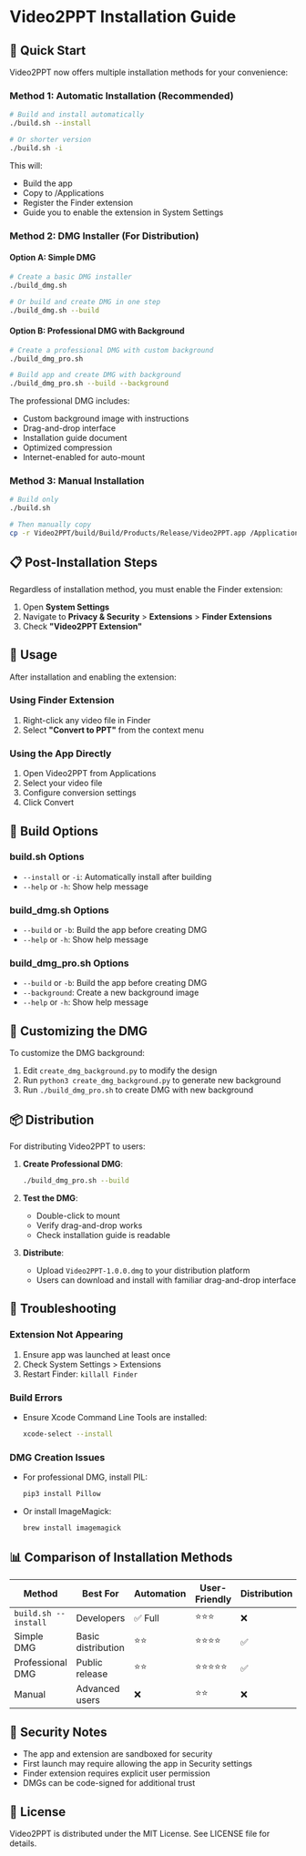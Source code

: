 # Video2PPT Installation Guide

## 🚀 Quick Start

Video2PPT now offers multiple installation methods for your convenience:

### Method 1: Automatic Installation (Recommended)
```bash
# Build and install automatically
./build.sh --install

# Or shorter version
./build.sh -i
```
This will:
- Build the app
- Copy to /Applications
- Register the Finder extension
- Guide you to enable the extension in System Settings

### Method 2: DMG Installer (For Distribution)

#### Option A: Simple DMG
```bash
# Create a basic DMG installer
./build_dmg.sh

# Or build and create DMG in one step
./build_dmg.sh --build
```

#### Option B: Professional DMG with Background
```bash
# Create a professional DMG with custom background
./build_dmg_pro.sh

# Build app and create DMG with background
./build_dmg_pro.sh --build --background
```

The professional DMG includes:
- Custom background image with instructions
- Drag-and-drop interface
- Installation guide document
- Optimized compression
- Internet-enabled for auto-mount

### Method 3: Manual Installation
```bash
# Build only
./build.sh

# Then manually copy
cp -r Video2PPT/build/Build/Products/Release/Video2PPT.app /Applications/
```

## 📋 Post-Installation Steps

Regardless of installation method, you must enable the Finder extension:

1. Open **System Settings**
2. Navigate to **Privacy & Security** > **Extensions** > **Finder Extensions**
3. Check **"Video2PPT Extension"**

## 🎯 Usage

After installation and enabling the extension:

### Using Finder Extension
1. Right-click any video file in Finder
2. Select **"Convert to PPT"** from the context menu

### Using the App Directly
1. Open Video2PPT from Applications
2. Select your video file
3. Configure conversion settings
4. Click Convert

## 🔧 Build Options

### build.sh Options
- `--install` or `-i`: Automatically install after building
- `--help` or `-h`: Show help message

### build_dmg.sh Options
- `--build` or `-b`: Build the app before creating DMG
- `--help` or `-h`: Show help message

### build_dmg_pro.sh Options
- `--build` or `-b`: Build the app before creating DMG
- `--background`: Create a new background image
- `--help` or `-h`: Show help message

## 🎨 Customizing the DMG

To customize the DMG background:
1. Edit `create_dmg_background.py` to modify the design
2. Run `python3 create_dmg_background.py` to generate new background
3. Run `./build_dmg_pro.sh` to create DMG with new background

## 📦 Distribution

For distributing Video2PPT to users:

1. **Create Professional DMG**:
   ```bash
   ./build_dmg_pro.sh --build
   ```

2. **Test the DMG**:
   - Double-click to mount
   - Verify drag-and-drop works
   - Check installation guide is readable

3. **Distribute**:
   - Upload `Video2PPT-1.0.0.dmg` to your distribution platform
   - Users can download and install with familiar drag-and-drop interface

## 🐛 Troubleshooting

### Extension Not Appearing
1. Ensure app was launched at least once
2. Check System Settings > Extensions
3. Restart Finder: `killall Finder`

### Build Errors
- Ensure Xcode Command Line Tools are installed:
  ```bash
  xcode-select --install
  ```

### DMG Creation Issues
- For professional DMG, install PIL:
  ```bash
  pip3 install Pillow
  ```
- Or install ImageMagick:
  ```bash
  brew install imagemagick
  ```

## 📊 Comparison of Installation Methods

| Method | Best For | Automation | User-Friendly | Distribution |
|--------|----------|------------|---------------|--------------|
| `build.sh --install` | Developers | ✅ Full | ⭐⭐⭐ | ❌ |
| Simple DMG | Basic distribution | ⭐⭐ | ⭐⭐⭐⭐ | ✅ |
| Professional DMG | Public release | ⭐⭐ | ⭐⭐⭐⭐⭐ | ✅ |
| Manual | Advanced users | ❌ | ⭐⭐ | ❌ |

## 🔐 Security Notes

- The app and extension are sandboxed for security
- First launch may require allowing the app in Security settings
- Finder extension requires explicit user permission
- DMGs can be code-signed for additional trust

## 📝 License

Video2PPT is distributed under the MIT License. See LICENSE file for details.